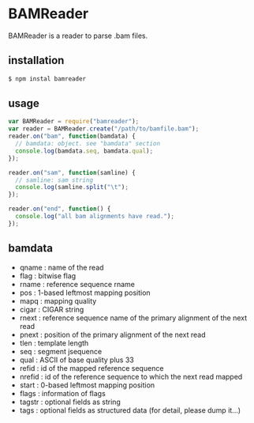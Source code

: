 BAMReader
==========
BAMReader is a reader to parse .bam files.

installation
----------------
```bash
$ npm instal bamreader
```

usage
-------------
```js
var BAMReader = require("bamreader");
var reader = BAMReader.create("/path/to/bamfile.bam");
reader.on("bam", function(bamdata) {
  // bamdata: object. see "bamdata" section
  console.log(bamdata.seq, bamdata.qual);
});

reader.on("sam", function(samline) {
  // samline: sam string
  console.log(samline.split("\t");
});

reader.on("end", function() {
  console.log("all bam alignments have read.");
});
```

bamdata
------------------
- qname   : name of the read
- flag    : bitwise flag
- rname   : reference sequence rname
- pos     : 1-based leftmost mapping position
- mapq    : mapping quality
- cigar   : CIGAR string
- rnext   : reference sequence name of the primary alignment of the next read
- pnext   : position of the primary alignment of the next read
- tlen    : template length
- seq     : segment jsequence
- qual    : ASCII of base quality plus 33
- refid   : id of the mapped reference sequence
- nrefid  : id of the reference sequence to which the next read mapped
- start   : 0-based leftmost mapping position
- flags   : information of flags
- tagstr  : optional fields as string
- tags    : optional fields as structured data (for detail, please dump it...)
